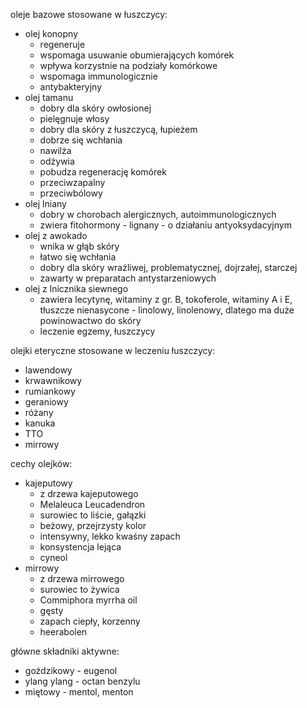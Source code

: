 oleje bazowe stosowane w łuszczycy:
- olej konopny
	- regeneruje
	- wspomaga usuwanie obumierających komórek
	- wpływa korzystnie na podziały komórkowe
	- wspomaga immunologicznie
	- antybakteryjny
- olej tamanu
	- dobry dla skóry owłosionej
	- pielęgnuje włosy
	- dobry dla skóry z łuszczycą, łupieżem
	- dobrze się wchłania
	- nawilża
	- odżywia
	- pobudza regenerację komórek
	- przeciwzapalny
	- przeciwbólowy
- olej lniany
	- dobry w chorobach alergicznych, autoimmunologicznych
	- zwiera fitohormony - lignany - o działaniu antyoksydacyjnym
- olej z awokado
	- wnika w głąb skóry
	- łatwo się wchłania
	- dobry dla skóry wrażliwej, problematycznej, dojrzałej, starczej
	- zawarty w preparatach antystarzeniowych
- olej z lnicznika siewnego
	- zawiera lecytynę, witaminy z gr. B, tokoferole, witaminy A i E, tłuszcze nienasycone - linolowy, linolenowy, dlatego ma duże powinowactwo do skóry
	- leczenie egzemy, łuszczycy

olejki eteryczne stosowane w leczeniu łuszczycy:
- lawendowy
- krwawnikowy
- rumiankowy
- geraniowy
- różany
- kanuka
- TTO
- mirrowy

cechy olejków:
- kajeputowy
	- z drzewa kajeputowego
	- Melaleuca Leucadendron
	- surowiec to liście, gałązki
	- beżowy, przejrzysty kolor
	- intensywny, lekko kwaśny zapach
	- konsystencja lejąca
	- cyneol
- mirrowy
	- z drzewa mirrowego
	- surowiec to żywica
	- Commiphora myrrha oil
	- gęsty
	- zapach ciepły, korzenny
	- heerabolen

główne składniki aktywne:
- goździkowy - eugenol
- ylang ylang - octan benzylu
- miętowy - mentol, menton
